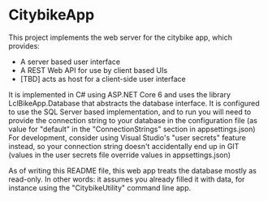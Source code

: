 ﻿# CitybikeApp

This project implements the web server for the citybike app, which
provides:

* A server based user interface
* A REST Web API for use by client based UIs
* [TBD] acts as host for a client-side user interface

It is implemented in C# using ASP.NET Core 6 and uses the library
LclBikeApp.Database that abstracts the database interface. It is
configured to use the SQL Server based implementation, and to run
you will need to provide the connection string to your database
in the configuration file (as value for "default" in the
"ConnectionStrings" section in appsettings.json)
For development, consider using Visual Studio's "user secrets"
feature instead, so your connection string doesn't accidentally
end up in GIT (values in the user secrets file override values
in appsettings.json)

As of writing this README file, this web app treats the database
mostly as read-only. In other words: it assumes you already filled
it with data, for instance using the "CitybikeUtility" command
line app.
